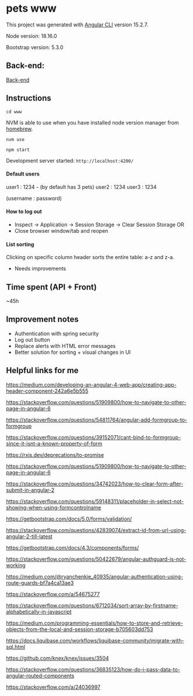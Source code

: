 # pets www

This project was generated with [Angular CLI](https://github.com/angular/angular-cli) version 15.2.7.

Node version: 18.16.0

Bootstrap version: 5.3.0

## Back-end:

[Back-end](https://github.com/lingtregetter/task)

## Instructions

```
cd www
```

NVM is able to use when you have installed node version manager from [homebrew](https://formulae.brew.sh/formula/nvm#default).

```
nvm use
```

```
npm start
```

Development server started: `http://localhost:4200/`

#### Default users

user1 : 1234 - (by default has 3 pets)
user2 : 1234
user3 : 1234

(username : password)

#### How to log out

- Inspect -> Application -> Session Storage -> Clear Session Storage
  OR
- Close browser window/tab and reopen

#### List sorting

Clicking on specific column header sorts the entire table: a-z and z-a.

- Needs improvements

## Time spent (API + Front)

~45h

## Improvement notes

- Authentication with spring security
- Log out button
- Replace alerts with HTML error messages
- Better solution for sorting + visual changes in UI

## Helpful links for me

https://medium.com/developing-an-angular-4-web-app/creating-app-header-component-242a6e5b555

https://stackoverflow.com/questions/51909800/how-to-navigate-to-other-page-in-angular-6

https://stackoverflow.com/questions/54811764/angular-add-formgroup-to-formgroup

https://stackoverflow.com/questions/39152071/cant-bind-to-formgroup-since-it-isnt-a-known-property-of-form

https://rxjs.dev/deprecations/to-promise

https://stackoverflow.com/questions/51909800/how-to-navigate-to-other-page-in-angular-6

https://stackoverflow.com/questions/34742023/how-to-clear-form-after-submit-in-angular-2

https://stackoverflow.com/questions/59148311/placeholder-in-select-not-showing-when-using-formcontrolname

https://getbootstrap.com/docs/5.0/forms/validation/

https://stackoverflow.com/questions/42839074/extract-id-from-url-using-angular-2-till-latest

https://getbootstrap.com/docs/4.3/components/forms/

https://stackoverflow.com/questions/50422679/angular-authguard-is-not-working

https://medium.com/@ryanchenkie_40935/angular-authentication-using-route-guards-bf7a4ca13ae3

https://stackoverflow.com/a/54675277

https://stackoverflow.com/questions/6712034/sort-array-by-firstname-alphabetically-in-javascript

https://medium.com/programming-essentials/how-to-store-and-retrieve-objects-from-the-local-and-session-storage-b705603dd753

https://docs.liquibase.com/workflows/liquibase-community/migrate-with-sql.html

https://github.com/knex/knex/issues/3504

https://stackoverflow.com/questions/36835123/how-do-i-pass-data-to-angular-routed-components

https://stackoverflow.com/a/24036997
